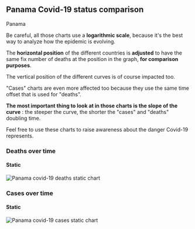 ## Panama Covid-19 status comparison 

Panama



Be careful, all those charts use a **logarithmic scale**, because it's the best way to analyze how the epidemic is evolving.
 
The **horizontal position** of the different countries is **adjusted** to have the same fix number of deaths at the position in the graph, **for comparison purposes**.

The vertical position of the different curves is of course impacted too.

"Cases" charts are even more affected too because they use the same time offset that is used for "deaths".

**The most important thing to look at in those charts is the slope of the curve** : the steeper the curve, the shorter the "cases" and "deaths" doubling time.

Feel free to use these charts to raise awareness about the danger Covid-19 represents. 


 
### Deaths over time
 
#### Static
![Panama covid-19 deaths static chart](https://raw.githubusercontent.com/madlag/coronavirus_study/master/notebooks/graphs/2020-03-23/countries/Panama/2020-03-23_Panama_deaths.png "Panama covid-19 deaths static chart")   

 
### Cases over time
 
#### Static
![Panama covid-19 cases static chart](https://raw.githubusercontent.com/madlag/coronavirus_study/master/notebooks/graphs/2020-03-23/countries/Panama/2020-03-23_Panama_cases.png "Panama covid-19 cases static chart")   

